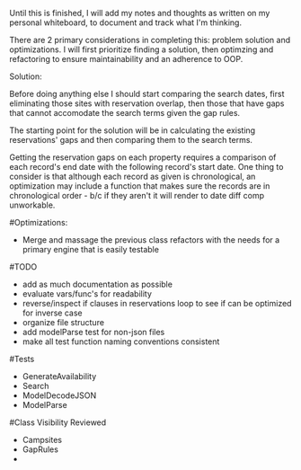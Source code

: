 Until this is finished, I will add my notes and thoughts as written on my personal whiteboard, to document and track what I'm thinking.

There are 2 primary considerations in completing this: problem solution and optimizations. I will first prioritize finding a solution, then optimzing and refactoring to ensure maintainability and an adherence to OOP.

Solution:

Before doing anything else I should start comparing the search dates, first eliminating those sites with reservation overlap, then those that have gaps that cannot accomodate the search terms given the gap rules. 

The starting point for the solution will be in calculating the existing reservations' gaps and then comparing them to the search terms.

Getting the reservation gaps on each property requires a comparison of each record's end date with the following record's start date. One thing to consider is that although each record as given is chronological, an optimization may include a function that makes sure the records are in chronological order - b/c if they aren't it will render to date diff comp unworkable.

#Optimizations:

- Merge and massage the previous class refactors with the needs for a primary engine that is easily testable

#TODO
- add as much documentation as possible 
- evaluate vars/func's for readability
- reverse/inspect if clauses in reservations loop to see if can be optimized for inverse case
- organize file structure
- add modelParse test for non-json files
- make all test function naming conventions consistent

#Tests
- GenerateAvailability
- Search
- ModelDecodeJSON
- ModelParse

#Class Visibility Reviewed
- Campsites
- GapRules
- 

